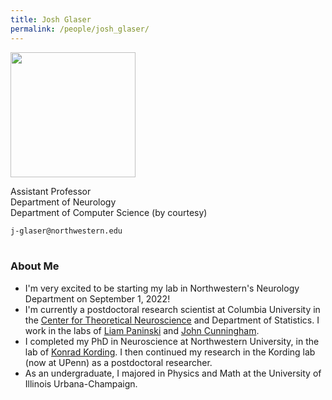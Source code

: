 ```yaml
---
title: Josh Glaser
permalink: /people/josh_glaser/
---
```


<img width="200" src="{{site.baseurl}}/josh_profile3.jpg">

Assistant Professor <br>
Department of Neurology <br>
Department of Computer Science (by courtesy) <br>

<i class="fa fa-envelope-o"></i>  `j-glaser@northwestern.edu`<br>
<br>

### About Me
* I'm very excited to be starting my lab in Northwestern's Neurology Department on September 1, 2022!
* I'm currently a postdoctoral research scientist at Columbia University in the [Center for Theoretical Neuroscience](https://ctn.zuckermaninstitute.columbia.edu/) and Department of Statistics. I work in the labs of [Liam Paninski](http://www.stat.columbia.edu/~liam/) and [John Cunningham](http://stat.columbia.edu/~cunningham/).
* I completed my PhD in Neuroscience at Northwestern University, in the lab of [Konrad Kording](http://kordinglab.com/). I then continued my research in the Kording lab (now at UPenn) as a postdoctoral researcher.
* As an undergraduate, I majored in Physics and Math at the University of Illinois Urbana-Champaign.
